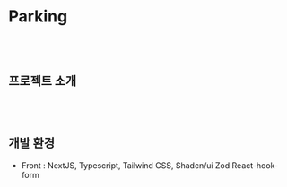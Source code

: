 # Parking

<br /><br />

## 프로젝트 소개

<br /><br />

## 개발 환경

- Front : NextJS, Typescript, Tailwind CSS, Shadcn/ui Zod React-hook-form
